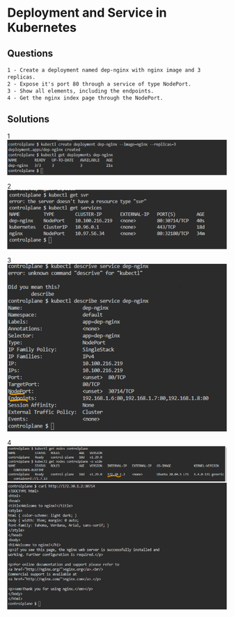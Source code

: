 # Deployment and Service in Kubernetes

## Questions
    1 - Create a deployment named dep-nginx with nginx image and 3 replicas.
    2 - Expose it's port 80 through a service of type NodePort.
    3 - Show all elements, including the endpoints.
    4 - Get the nginx index page through the NodePort.

## Solutions

   1
    ![alt text](image.png)


   2 
    ![alt text](image-1.png)


   3
    ![alt text](image-2.png)


   4
    ![alt text](image-3.png) 
       ![alt text](image-4.png)